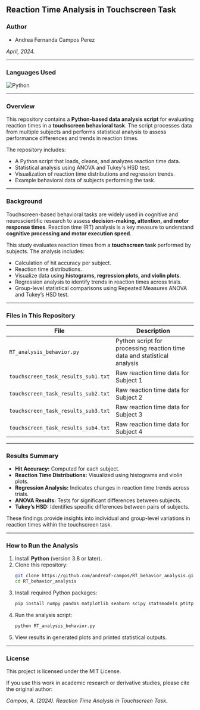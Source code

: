 ## **Reaction Time Analysis in Touchscreen Task**

### **Author**
- Andrea Fernanda Campos Perez

*April, 2024.*

---
### Languages Used

![Python](https://upload.wikimedia.org/wikipedia/commons/c/c3/Python-logo-notext.svg)

---
### **Overview**
This repository contains a **Python-based data analysis script** for evaluating reaction times in a **touchscreen behavioral task**. The script processes data from multiple subjects and performs statistical analysis to assess performance differences and trends in reaction times.

The repository includes:
- A Python script that loads, cleans, and analyzes reaction time data.
- Statistical analysis using ANOVA and Tukey's HSD test.
- Visualization of reaction time distributions and regression trends.
- Example behavioral data of subjects performing the task.

---

### **Background**
Touchscreen-based behavioral tasks are widely used in cognitive and neuroscientific research to assess **decision-making, attention, and motor response times**. Reaction time (RT) analysis is a key measure to understand **cognitive processing and motor execution speed**.

This study evaluates reaction times from a **touchscreen task** performed by subjects. The analysis includes:
- Calculation of hit accuracy per subject.
- Reaction time distributions.
- Visualize data using **histograms, regression plots, and violin plots**.
- Regression analysis to identify trends in reaction times across trials.
- Group-level statistical comparisons using Repeated Measures ANOVA and Tukey’s HSD test.

---

### **Files in This Repository**
| File | Description |
|------|------------|
| `RT_analysis_behavior.py` | Python script for processing reaction time data and statistical analysis |
| `touchscreen_task_results_sub1.txt` | Raw reaction time data for Subject 1 |
| `touchscreen_task_results_sub2.txt` | Raw reaction time data for Subject 2 |
| `touchscreen_task_results_sub3.txt` | Raw reaction time data for Subject 3 |
| `touchscreen_task_results_sub4.txt` | Raw reaction time data for Subject 4 |

---

### **Results Summary**
- **Hit Accuracy:** Computed for each subject.
- **Reaction Time Distributions:** Visualized using histograms and violin plots.
- **Regression Analysis:** Indicates changes in reaction time trends across trials.
- **ANOVA Results:** Tests for significant differences between subjects.
- **Tukey’s HSD:** Identifies specific differences between pairs of subjects.

These findings provide insights into individual and group-level variations in reaction times within the touchscreen task.

---

### **How to Run the Analysis**
1. Install **Python** (version 3.8 or later).
2. Clone this repository:
   ```sh
   git clone https://github.com/andreaf-campos/RT_behavior_analysis.git
   cd RT_behavior_analysis
   ```
3. Install required Python packages:
   ```sh
   pip install numpy pandas matplotlib seaborn scipy statsmodels ptitprince
   ```
4. Run the analysis script:
   ```sh
   python RT_analysis_behavior.py
   ```
5. View results in generated plots and printed statistical outputs.

---

### **License**
This project is licensed under the MIT License.

If you use this work in academic research or derivative studies, please cite the original author:

*Campos, A. (2024). Reaction Time Analysis in Touchscreen Task.*
